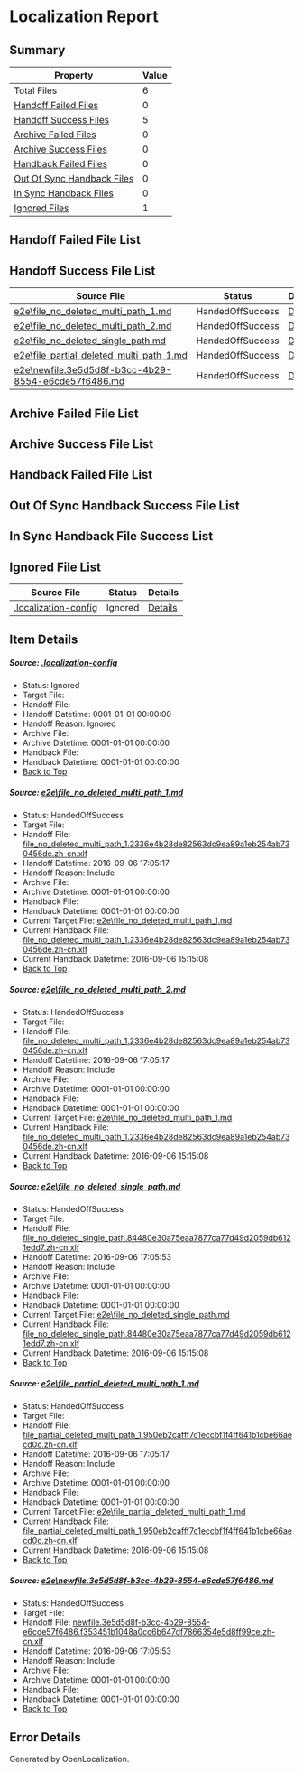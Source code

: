 # <a name='report-top'></a> Localization Report

## Summary
 Property | Value 
 -------- | ----- 
 Total Files | 6
[ Handoff Failed Files ](#handoff-failed-list)| 0
[ Handoff Success Files ](#handoff-success-list)| 5
[ Archive Failed Files ](#archive-failed-list)| 0
[ Archive Success Files ](#archive-success-list)| 0
[ Handback Failed Files ](#handback-failed-list)| 0
[ Out Of Sync Handback Files ](#outofsync-handback-success-list)| 0
[ In Sync Handback Files ](#insync-handback-success-list)| 0
[ Ignored Files ](#ignored-list)| 1

## <a name='handoff-failed-list'></a> Handoff Failed File List

## <a name='handoff-success-list'></a> Handoff Success File List
 Source File | Status | Details 
 ----------- | ------ | ------- 
 [e2e\file_no_deleted_multi_path_1.md](https://github.com/OpenLocalizationTestOrg/ol-test0/blob/82f79ef2fdf55ed2ea59a34cc0b29806d1def977/e2e/file_no_deleted_multi_path_1.md) | HandedOffSuccess | [Details](#44ded39be64d655a9329e90db241d178cb8a18881)
 [e2e\file_no_deleted_multi_path_2.md](https://github.com/OpenLocalizationTestOrg/ol-test0/blob/4062f9ddb0d61f0f4e22c13c648b7012a3a5bfb7/e2e/file_no_deleted_multi_path_2.md) | HandedOffSuccess | [Details](#44ded39be64d655a9329e90db241d178cb8a18882)
 [e2e\file_no_deleted_single_path.md](https://github.com/OpenLocalizationTestOrg/ol-test0/blob/4062f9ddb0d61f0f4e22c13c648b7012a3a5bfb7/e2e/file_no_deleted_single_path.md) | HandedOffSuccess | [Details](#e1578dae639a86f1f6b12753f9ec52d7cc468b2e3)
 [e2e\file_partial_deleted_multi_path_1.md](https://github.com/OpenLocalizationTestOrg/ol-test0/blob/82f79ef2fdf55ed2ea59a34cc0b29806d1def977/e2e/file_partial_deleted_multi_path_1.md) | HandedOffSuccess | [Details](#abbe537f895b8da557c18c0f8d02f9c17cbdb5304)
 [e2e\newfile.3e5d5d8f-b3cc-4b29-8554-e6cde57f6486.md](https://github.com/OpenLocalizationTestOrg/ol-test0/blob/4062f9ddb0d61f0f4e22c13c648b7012a3a5bfb7/e2e/newfile.3e5d5d8f-b3cc-4b29-8554-e6cde57f6486.md) | HandedOffSuccess | [Details](#c6993b857cbbdeb2280086118197a8fc74ed2ff85)

## <a name='archive-failed-list'></a> Archive Failed File List

## <a name='archive-success-list'></a> Archive Success File List

## <a name='handback-failed-list'></a> Handback Failed File List

## <a name='outofsync-handback-success-list'></a> Out Of Sync Handback Success File List

## <a name='insync-handback-success-list'></a> In Sync Handback File Success List

## <a name='ignored-list'></a> Ignored File List
 Source File | Status | Details 
 ----------- | ------ | ------- 
 [.localization-config](https://github.com/OpenLocalizationTestOrg/ol-test0/blob/4062f9ddb0d61f0f4e22c13c648b7012a3a5bfb7/.localization-config) | Ignored | [Details](#3d4f252ac210baf56311d7e97dcc2db10974dbd20)

## Item Details
##### <a name='3d4f252ac210baf56311d7e97dcc2db10974dbd20'></a> Source: [.localization-config](https://github.com/OpenLocalizationTestOrg/ol-test0/blob/4062f9ddb0d61f0f4e22c13c648b7012a3a5bfb7/.localization-config)
* Status: Ignored
* Target File: 
* Handoff File: 
* Handoff Datetime: 0001-01-01 00:00:00
* Handoff Reason: Ignored
* Archive File: 
* Archive Datetime: 0001-01-01 00:00:00
* Handback File: 
* Handback Datetime: 0001-01-01 00:00:00
* [Back to Top](#report-top)

##### <a name='44ded39be64d655a9329e90db241d178cb8a18881'></a> Source: [e2e\file_no_deleted_multi_path_1.md](https://github.com/OpenLocalizationTestOrg/ol-test0/blob/82f79ef2fdf55ed2ea59a34cc0b29806d1def977/e2e/file_no_deleted_multi_path_1.md)
* Status: HandedOffSuccess
* Target File: 
* Handoff File: [file_no_deleted_multi_path_1.2336e4b28de82563dc9ea89a1eb254ab730456de.zh-cn.xlf](https://github.com/OpenLocalizationTestOrg/ol-test0-handoff/blob/3c8216d5a2b8f06052b5cb05ca8e86797525a344/ol-handoff/OpenLocalizationTestOrg/ol-test0-zhcn/ci/mt/file_no_deleted_multi_path_1.2336e4b28de82563dc9ea89a1eb254ab730456de.zh-cn.xlf)
* Handoff Datetime: 2016-09-06 17:05:17
* Handoff Reason: Include
* Archive File: 
* Archive Datetime: 0001-01-01 00:00:00
* Handback File: 
* Handback Datetime: 0001-01-01 00:00:00
* Current Target File: [e2e\file_no_deleted_multi_path_1.md](https://github.com/OpenLocalizationTestOrg/ol-test0-zhcn/blob/6254b4f72c2e10ba018d19a04295afd28e83d594/e2e/file_no_deleted_multi_path_1.md)
* Current Handback File: [file_no_deleted_multi_path_1.2336e4b28de82563dc9ea89a1eb254ab730456de.zh-cn.xlf](https://github.com/OpenLocalizationTestOrg/ol-test0-handback/blob/663e1aaa25606da60fc472a8d962eb8ac1696243/ol-handback/OpenLocalizationTestOrg/ol-test0-zhcn/ci/mt/file_no_deleted_multi_path_1.2336e4b28de82563dc9ea89a1eb254ab730456de.zh-cn.xlf)
* Current Handback Datetime: 2016-09-06 15:15:08
* [Back to Top](#report-top)

##### <a name='44ded39be64d655a9329e90db241d178cb8a18882'></a> Source: [e2e\file_no_deleted_multi_path_2.md](https://github.com/OpenLocalizationTestOrg/ol-test0/blob/4062f9ddb0d61f0f4e22c13c648b7012a3a5bfb7/e2e/file_no_deleted_multi_path_2.md)
* Status: HandedOffSuccess
* Target File: 
* Handoff File: [file_no_deleted_multi_path_1.2336e4b28de82563dc9ea89a1eb254ab730456de.zh-cn.xlf](https://github.com/OpenLocalizationTestOrg/ol-test0-handoff/blob/3c8216d5a2b8f06052b5cb05ca8e86797525a344/ol-handoff/OpenLocalizationTestOrg/ol-test0-zhcn/ci/mt/file_no_deleted_multi_path_1.2336e4b28de82563dc9ea89a1eb254ab730456de.zh-cn.xlf)
* Handoff Datetime: 2016-09-06 17:05:17
* Handoff Reason: Include
* Archive File: 
* Archive Datetime: 0001-01-01 00:00:00
* Handback File: 
* Handback Datetime: 0001-01-01 00:00:00
* Current Target File: [e2e\file_no_deleted_multi_path_1.md](https://github.com/OpenLocalizationTestOrg/ol-test0-zhcn/blob/6254b4f72c2e10ba018d19a04295afd28e83d594/e2e/file_no_deleted_multi_path_1.md)
* Current Handback File: [file_no_deleted_multi_path_1.2336e4b28de82563dc9ea89a1eb254ab730456de.zh-cn.xlf](https://github.com/OpenLocalizationTestOrg/ol-test0-handback/blob/663e1aaa25606da60fc472a8d962eb8ac1696243/ol-handback/OpenLocalizationTestOrg/ol-test0-zhcn/ci/mt/file_no_deleted_multi_path_1.2336e4b28de82563dc9ea89a1eb254ab730456de.zh-cn.xlf)
* Current Handback Datetime: 2016-09-06 15:15:08
* [Back to Top](#report-top)

##### <a name='e1578dae639a86f1f6b12753f9ec52d7cc468b2e3'></a> Source: [e2e\file_no_deleted_single_path.md](https://github.com/OpenLocalizationTestOrg/ol-test0/blob/4062f9ddb0d61f0f4e22c13c648b7012a3a5bfb7/e2e/file_no_deleted_single_path.md)
* Status: HandedOffSuccess
* Target File: 
* Handoff File: [file_no_deleted_single_path.84480e30a75eaa7877ca77d49d2059db6121edd7.zh-cn.xlf](https://github.com/OpenLocalizationTestOrg/ol-test0-handoff/blob/b1c39ea1508b22e285c9d7cf69bce7ed9787989d/ol-handoff/OpenLocalizationTestOrg/ol-test0-zhcn/ci/mt/file_no_deleted_single_path.84480e30a75eaa7877ca77d49d2059db6121edd7.zh-cn.xlf)
* Handoff Datetime: 2016-09-06 17:05:53
* Handoff Reason: Include
* Archive File: 
* Archive Datetime: 0001-01-01 00:00:00
* Handback File: 
* Handback Datetime: 0001-01-01 00:00:00
* Current Target File: [e2e\file_no_deleted_single_path.md](https://github.com/OpenLocalizationTestOrg/ol-test0-zhcn/blob/6254b4f72c2e10ba018d19a04295afd28e83d594/e2e/file_no_deleted_single_path.md)
* Current Handback File: [file_no_deleted_single_path.84480e30a75eaa7877ca77d49d2059db6121edd7.zh-cn.xlf](https://github.com/OpenLocalizationTestOrg/ol-test0-handback/blob/663e1aaa25606da60fc472a8d962eb8ac1696243/ol-handback/OpenLocalizationTestOrg/ol-test0-zhcn/ci/mt/file_no_deleted_single_path.84480e30a75eaa7877ca77d49d2059db6121edd7.zh-cn.xlf)
* Current Handback Datetime: 2016-09-06 15:15:08
* [Back to Top](#report-top)

##### <a name='abbe537f895b8da557c18c0f8d02f9c17cbdb5304'></a> Source: [e2e\file_partial_deleted_multi_path_1.md](https://github.com/OpenLocalizationTestOrg/ol-test0/blob/82f79ef2fdf55ed2ea59a34cc0b29806d1def977/e2e/file_partial_deleted_multi_path_1.md)
* Status: HandedOffSuccess
* Target File: 
* Handoff File: [file_partial_deleted_multi_path_1.950eb2cafff7c1eccbf1f4ff641b1cbe66aecd0c.zh-cn.xlf](https://github.com/OpenLocalizationTestOrg/ol-test0-handoff/blob/3c8216d5a2b8f06052b5cb05ca8e86797525a344/ol-handoff/OpenLocalizationTestOrg/ol-test0-zhcn/ci/mt/file_partial_deleted_multi_path_1.950eb2cafff7c1eccbf1f4ff641b1cbe66aecd0c.zh-cn.xlf)
* Handoff Datetime: 2016-09-06 17:05:17
* Handoff Reason: Include
* Archive File: 
* Archive Datetime: 0001-01-01 00:00:00
* Handback File: 
* Handback Datetime: 0001-01-01 00:00:00
* Current Target File: [e2e\file_partial_deleted_multi_path_1.md](https://github.com/OpenLocalizationTestOrg/ol-test0-zhcn/blob/6254b4f72c2e10ba018d19a04295afd28e83d594/e2e/file_partial_deleted_multi_path_1.md)
* Current Handback File: [file_partial_deleted_multi_path_1.950eb2cafff7c1eccbf1f4ff641b1cbe66aecd0c.zh-cn.xlf](https://github.com/OpenLocalizationTestOrg/ol-test0-handback/blob/663e1aaa25606da60fc472a8d962eb8ac1696243/ol-handback/OpenLocalizationTestOrg/ol-test0-zhcn/ci/mt/file_partial_deleted_multi_path_1.950eb2cafff7c1eccbf1f4ff641b1cbe66aecd0c.zh-cn.xlf)
* Current Handback Datetime: 2016-09-06 15:15:08
* [Back to Top](#report-top)

##### <a name='c6993b857cbbdeb2280086118197a8fc74ed2ff85'></a> Source: [e2e\newfile.3e5d5d8f-b3cc-4b29-8554-e6cde57f6486.md](https://github.com/OpenLocalizationTestOrg/ol-test0/blob/4062f9ddb0d61f0f4e22c13c648b7012a3a5bfb7/e2e/newfile.3e5d5d8f-b3cc-4b29-8554-e6cde57f6486.md)
* Status: HandedOffSuccess
* Target File: 
* Handoff File: [newfile.3e5d5d8f-b3cc-4b29-8554-e6cde57f6486.f353451b1048a0cc6b647df7866354e5d8ff99ce.zh-cn.xlf](https://github.com/OpenLocalizationTestOrg/ol-test0-handoff/blob/b1c39ea1508b22e285c9d7cf69bce7ed9787989d/ol-handoff/OpenLocalizationTestOrg/ol-test0-zhcn/ci/mt/newfile.3e5d5d8f-b3cc-4b29-8554-e6cde57f6486.f353451b1048a0cc6b647df7866354e5d8ff99ce.zh-cn.xlf)
* Handoff Datetime: 2016-09-06 17:05:53
* Handoff Reason: Include
* Archive File: 
* Archive Datetime: 0001-01-01 00:00:00
* Handback File: 
* Handback Datetime: 0001-01-01 00:00:00
* [Back to Top](#report-top)


## Error Details

Generated by OpenLocalization.
